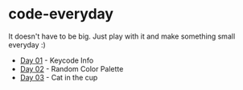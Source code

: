 # code-everyday

It doesn't have to be big. Just play with it and make something small everyday :)

- [Day 01](./01-keycode) - Keycode Info
- [Day 02](./02-random-color-palette) - Random Color Palette
- [Day 03](./03-catbucks) - Cat in the cup